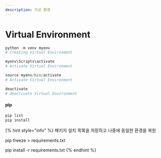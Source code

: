```yaml
---
description: 가상 환경
---
```


# Virtual Environment

```python
python -m venv myenv
# Creating Virtual Environment

myenv\Scripts\activate
# Activate Virtual Environment

source myenv/bin/activate
# Activate Virtual Environment

deactivate
# deactivate Virtual Environment
```



#### pip

```bash
pip list
pip install
```

{% hint style="info" %}
패키지 설치 목록을 저장하고 나중에 동일한 환경을 복원

pip freeze > requirements.txt

pip install -r requirements.txt
{% endhint %}

